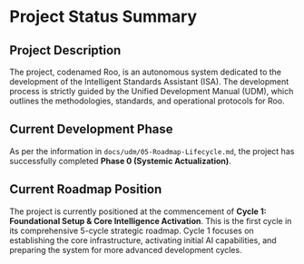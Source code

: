 # Project Status Summary

## Project Description
The project, codenamed Roo, is an autonomous system dedicated to the development of the Intelligent Standards Assistant (ISA). The development process is strictly guided by the Unified Development Manual (UDM), which outlines the methodologies, standards, and operational protocols for Roo.

## Current Development Phase
As per the information in `docs/udm/05-Roadmap-Lifecycle.md`, the project has successfully completed **Phase 0 (Systemic Actualization)**.

## Current Roadmap Position
The project is currently positioned at the commencement of **Cycle 1: Foundational Setup & Core Intelligence Activation**. This is the first cycle in its comprehensive 5-cycle strategic roadmap. Cycle 1 focuses on establishing the core infrastructure, activating initial AI capabilities, and preparing the system for more advanced development cycles.
